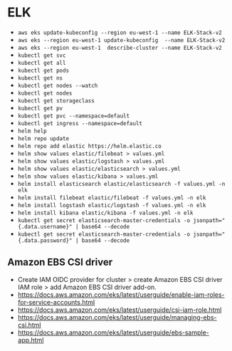 # ELK

- `aws eks update-kubeconfig --region eu-west-1 --name ELK-Stack-v2`
- `aws eks --region eu-west-1 update-kubeconfig  --name ELK-Stack-v2`
- `aws eks --region eu-west-1  describe-cluster --name ELK-Stack-v2`
- `kubectl get svc`
- `kubectl get all`
- `kubectl get pods`
- `kubectl get ns`
- `kubectl get nodes --watch`
- `kubectl get nodes`
- `kubectl get storageclass`
- `kubectl get pv`
- `kubectl get pvc --namespace=default`
- `kubectl get ingress --namespace=default`
- `helm help`
- `helm repo update`
- `helm repo add elastic https://helm.elastic.co`
- `helm show values elastic/filebeat > values.yml`
- `helm show values elastic/logstash > values.yml`
- `helm show values elastic/elasticsearch > values.yml`
- `helm show values elastic/kibana > values.yml`
- `helm install elasticsearch elastic/elasticsearch -f values.yml -n elk`
- `helm install filebeat elastic/filebeat -f values.yml -n elk`
- `helm install logstash elastic/logstash -f values.yml -n elk`
- `helm install kibana elastic/kibana -f values.yml -n elk`
- `kubectl get secret elasticsearch-master-credentials -o jsonpath="{.data.username}" | base64 --decode`
- `kubectl get secret elasticsearch-master-credentials -o jsonpath="{.data.password}" | base64 --decode`

## Amazon EBS CSI driver

- Create IAM OIDC provider for cluster > create Amazon EBS CSI driver IAM role > add Amazon EBS CSI driver add-on.
- <https://docs.aws.amazon.com/eks/latest/userguide/enable-iam-roles-for-service-accounts.html>
- <https://docs.aws.amazon.com/eks/latest/userguide/csi-iam-role.html>
- <https://docs.aws.amazon.com/eks/latest/userguide/managing-ebs-csi.html>
- <https://docs.aws.amazon.com/eks/latest/userguide/ebs-sample-app.html>
